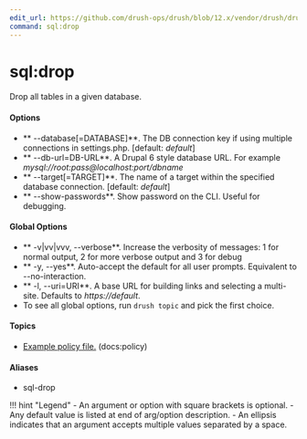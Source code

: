 ```yaml
---
edit_url: https://github.com/drush-ops/drush/blob/12.x/vendor/drush/drush/src/Commands/sql/SqlCommands.php
command: sql:drop
---
```

# sql:drop

Drop all tables in a given database.

#### Options

- ** --database[=DATABASE]**. The DB connection key if using multiple connections in settings.php. [default: *default*]
- ** --db-url=DB-URL**. A Drupal 6 style database URL. For example *mysql://root:pass@localhost:port/dbname*
- ** --target[=TARGET]**. The name of a target within the specified database connection. [default: *default*]
- ** --show-passwords**. Show password on the CLI. Useful for debugging.

#### Global Options

- ** -v|vv|vvv, --verbose**. Increase the verbosity of messages: 1 for normal output, 2 for more verbose output and 3 for debug
- ** -y, --yes**. Auto-accept the default for all user prompts. Equivalent to --no-interaction.
- ** -l, --uri=URI**. A base URL for building links and selecting a multi-site. Defaults to *https://default*.
- To see all global options, run <code>drush topic</code> and pick the first choice.

#### Topics

- [Example policy file.](https://raw.githubusercontent.com/drush-ops/drush/12.x/examples/Commands/PolicyCommands.php) (docs:policy)

#### Aliases

- sql-drop

!!! hint "Legend"
    - An argument or option with square brackets is optional.
    - Any default value is listed at end of arg/option description.
    - An ellipsis indicates that an argument accepts multiple values separated by a space.